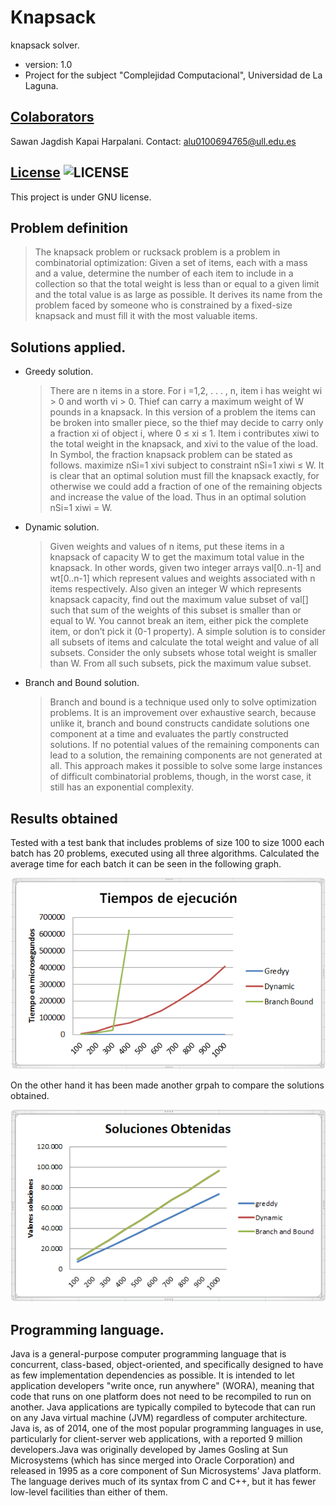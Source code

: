 Knapsack
========

knapsack solver.
* version: 1.0
* Project for the subject "Complejidad Computacional", Universidad de La Laguna.

## [Colaborators](https://github.com/alu0100694765/Knapsack/graphs/contributors)
Sawan Jagdish Kapai Harpalani. Contact: <alu0100694765@ull.edu.es>

## [License](http://www.gnu.org/licenses/gpl-3.0.html) ![LICENSE](http://www.gnu.org/graphics/gplv3-88x31.png)
This project is under GNU license.

## Problem definition
> The knapsack problem or rucksack problem is a problem in combinatorial optimization: Given a set of items, each with a mass and a value, determine the number of each item to include in a collection so that the total weight is less than or equal to a given limit and the total value is as large as possible. It derives its name from the problem faced by someone who is constrained by a fixed-size knapsack and must fill it with the most valuable items.

## Solutions applied.
* Greedy solution.
    > There are n items in a store. For i =1,2, . . . , n, item i has weight wi > 0 and worth vi > 0. Thief can carry a maximum weight of W pounds in a knapsack. In this version of a problem the items can be broken into smaller piece, so the thief may decide to carry only a fraction xi of object i, where 0 ≤ xi ≤ 1. Item i contributes xiwi to the total weight in the knapsack, and xivi to the value of the load. In Symbol, the fraction knapsack problem can be stated as follows.
maximize nSi=1 xivi subject to constraint nSi=1 xiwi ≤ W. It is clear that an optimal solution must fill the knapsack exactly, for otherwise we could add a fraction of one of the remaining objects and increase the value of the load. Thus in an optimal solution nSi=1 xiwi = W.

* Dynamic solution.
    > Given weights and values of n items, put these items in a knapsack of capacity W to get the maximum total value in the knapsack. In other words, given two integer arrays val[0..n-1] and wt[0..n-1] which represent values and weights associated with n items respectively. Also given an integer W which represents knapsack capacity, find out the maximum value subset of val[] such that sum of the weights of this subset is smaller than or equal to W. You cannot break an item, either pick the complete item, or don’t pick it (0-1 property). A simple solution is to consider all subsets of items and calculate the total weight and value of all subsets. Consider the only subsets whose total weight is smaller than W. From all such subsets, pick the maximum value subset.

* Branch and Bound solution.
    > Branch and bound is a technique used only to solve optimization problems. It is an improvement over exhaustive search, because unlike it, branch and bound constructs candidate solutions one component at a time and evaluates the partly constructed solutions. If no potential values of the remaining components can lead to a solution, the remaining components are not generated at all. This approach makes it possible to solve some large instances of difficult combinatorial problems, though, in the worst case, it still has an exponential complexity.

## Results obtained
Tested with a test bank that includes problems of size 100 to size 1000 each batch has 20 problems, executed using all three algorithms. Calculated the average time for each batch it can be seen in the following graph.

![Screenshot](graphs/times.png)

On the other hand it has been made another grpah to compare the solutions obtained.

![Screenshot](graphs/results.png)

## Programming language.
Java is a general-purpose computer programming language that is concurrent, class-based, object-oriented, and specifically designed to have as few implementation dependencies as possible. It is intended to let application developers "write once, run anywhere" (WORA), meaning that code that runs on one platform does not need to be recompiled to run on another. Java applications are typically compiled to bytecode that can run on any Java virtual machine (JVM) regardless of computer architecture. Java is, as of 2014, one of the most popular programming languages in use, particularly for client-server web applications, with a reported 9 million developers.Java was originally developed by James Gosling at Sun Microsystems (which has since merged into Oracle Corporation) and released in 1995 as a core component of Sun Microsystems' Java platform. The language derives much of its syntax from C and C++, but it has fewer low-level facilities than either of them.
